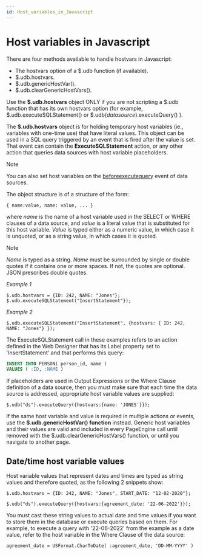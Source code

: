 ```yaml
---
id: Host_variables_in_Javascript
---
```


# Host variables in Javascript

There are four methods available to handle hostvars in Javascript:

- The hostvars option of a $.udb function (if available).
- $.udb.hostvars.
- $.udb.genericHostVar().
- $.udb.clearGenericHostVars().

Use the **$.udb.hostvars** object ONLY if you are not scripting a $.udb function that has its own hostvars option (for example, $.udb.executeSQLStatement() or $.udb(*datasource*).executeQuery() ).

The **$.udb.hostvars** object is for holding temporary host variables (ie., variables with one-time use) that have literal values. This object can be used in a SQL query triggered by an event that is fired after the value is set. That event can contain the **ExecuteSQLStatement** action, or any other action that queries data sources with host variable placeholders.

> [!NOTE]
> You can also set host variables on the [beforeexecutequery](/docs/Web%20and%20app%20UIs/UDB%20Events/beforeexecutequery.md) event of data sources.

The object structure is of a structure of the form:

```
{ name:value, name: value, ... }
```

where *name* is the name of a host variable used in the SELECT or WHERE clauses of a data source, and *value* is a literal value that is substituted for this host variable. *Value* is typed either as a numeric value, in which case it is unquoted, or as a string value, in which cases it is quoted.

> [!NOTE]
> *Name* is typed as a string. *Name* must be surrounded by single or double quotes if it contains one or more spaces. If not, the quotes are optional. JSON prescribes double quotes.

*Example 1*

```
$.udb.hostvars = {ID: 242, NAME: "Jones"};
$.udb.executeSQLStatement("InsertStatement"});

```

*Example 2*

```
$.udb.executeSQLStatement("InsertStatement", {hostvars: { ID: 242, NAME: "Jones"} });
```

The ExecuteSQLStatement call in these examples refers to an action defined in the Web Designer that has its Label property set to 'InsertStatement' and that performs this query:

```sql
INSERT INTO PERSON( person_id, name ) 
VALUES ( :ID, :NAME )
```

If placeholders are used in Output Expressions or the Where Clause definition of a data source, then you must make sure that each time the data source is addressed, appropriate host variable values are supplied:

```
$.udb("ds").executeQuery({hostvars:{name: 'JONES'}});
```

If the same host variable and value is required in multiple actions or events, use the **$.udb.genericHostVar() function** instead. Generic host variables and their values are valid and included in every PageEngine call until removed with the $.udb.clearGenericHostVars() function, or until you navigate to another page.

## Date/time host variable values

Host variable values that represent dates and times are typed as string values and therefore quoted, as the following 2 snippets show:

```
$.udb.hostvars = {ID: 242, NAME: "Jones", START_DATE: "12-02-2020"};

```

```
$.udb("ds").executeQuery({hostvars:{agreement_date: '22-06-2022'}});
```

You must cast these string values to actual date and time values if you want to store them in the database or execute queries based on them. For example, to execute a query with '22-06-2022' from the example as a date value, refer to the host variable in the Where Clause of the data source:

```
agreement_date = USFormat.CharToDate( :agreement_date, 'DD-MM-YYYY' )
```

 